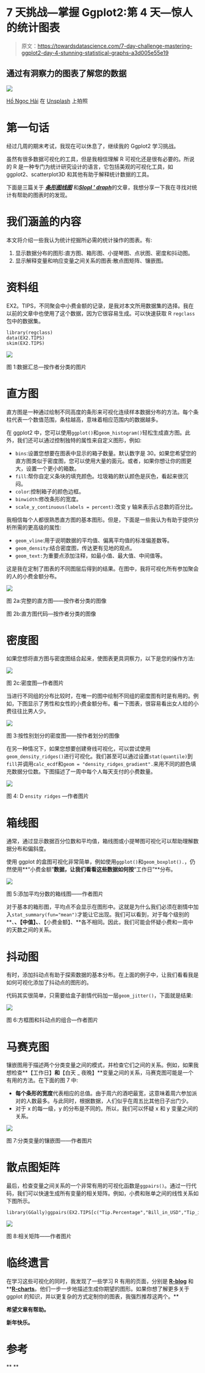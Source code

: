 # 7 天挑战—掌握 Ggplot2:第 4 天—惊人的统计图表

> 原文：<https://towardsdatascience.com/7-day-challenge-mastering-ggplot2-day-4-stunning-statistical-graphs-a3d005e55e19>

## 通过有洞察力的图表了解您的数据

![](img/76fbd16beaddf85b60297985611d8816.png)

[Hồ Ngọc Hải](https://unsplash.com/@hongochai10?utm_source=medium&utm_medium=referral) 在 [Unsplash](https://unsplash.com?utm_source=medium&utm_medium=referral) 上拍照

# 第一句话

经过几周的期末考试，我现在可以休息了，继续我的 Ggplot2 学习挑战。

虽然有很多数据可视化的工具，但是我相信理解 R 可视化还是很有必要的。所说的 R 是一种专门为统计研究设计的语言，它包括美观的可视化工具，如 ggplot2、scatterplot3D 和其他有助于解释统计数据的工具。

下面是三篇关于 [***条形图***](/7-day-challenge-mastering-ggplot2-day-1-bar-chart-4b2ced928a31)[***线图***](/7-day-challenge-mastering-ggplot2-day-2-line-graph-2cfbdf164c81) 和[***SlopI ' draph***](/7-day-challenge-mastering-ggplot2-day-3-slope-graph-a7cb373dc252)的文章，我想分享一下我在寻找对统计有帮助的图表时的发现。

# 我们涵盖的内容

本文将介绍一些我认为统计挖掘所必需的统计操作的图表。有:

1.  显示数据分布的图形:直方图、箱形图、小提琴图、点状图、密度和抖动图。
2.  显示解释变量和响应变量之间关系的图表:散点图矩阵、镶嵌图。

# 资料组

EX2。TIPS，不同聚会中小费金额的记录，是我对本文所用数据集的选择。我在以前的文章中也使用了这个数据，因为它很容易生成。可以快速获取 R `regclass`包中的数据集。

```
library(regclass)
data(EX2.TIPS)
skim(EX2.TIPS)
```

![](img/e53b9d9ffa51140f939d7e0a502ac9dd.png)

图 1:数据汇总—按作者分类的图片

# 直方图

直方图是一种通过绘制不同高度的条形来可视化连续样本数据分布的方法。每个条柱代表一个数值范围，条柱越高，意味着相应范围内的数据越多。

在 ggplot2 中，您可以使用`ggplot()`和`geom_histogram()`轻松生成直方图。此外，我们还可以通过控制独特的属性来自定义图形，例如:

*   `bins`:设置您想要在图表中显示的箱子数量。默认数字是 30。如果您希望您的直方图类似于密度图，您可以使用大量的面元。或者，如果你想让你的图更大，设置一个更小的箱数。
*   `fill`:帮你自定义条块的填充颜色。垃圾箱的默认颜色是灰色，看起来很沉闷。
*   `color`:控制箱子的颜色边框。
*   `binwidth`:修改条形的宽度。
*   `scale_y_continuous(labels = percent)`:改变 y 轴来表示占总数的百分比。

我相信每个人都很熟悉直方图的基本图形。但是，下面是一些我认为有助于提供分析所需的更高级的属性:

*   `geom_vline`:用于说明数据的平均值、偏离平均值的标准偏差数等。
*   `geom_density`:结合密度图，传达更有见地的观点。
*   `geom_text:`为重要点添加注释，如最小值、最大值、中间值等。

这是我在定制了图表的不同图层后得到的结果。在图中，我将可视化所有参加聚会的人的小费金额分布。

![](img/d7b4de97da567914c35bbbcec9c9a38c.png)

图 2a:完整的直方图——按作者分类的图像

图 2b:直方图代码—按作者分类的图像

# 密度图

如果您想将直方图与密度图结合起来，使图表更具洞察力，以下是您的操作方法:

![](img/1cfdd5d57f7191ea5759af4eb5acdad1.png)

图 2c:密度图—作者图片

当进行不同组的分布比较时，在唯一的图中绘制不同组的密度图有时是有用的。例如，下图显示了男性和女性的小费金额分布。看一下图表，很容易看出女人给的小费往往比男人少。

![](img/e62d8de147a744898d82f47db9943fa3.png)

图 3:按性别划分的密度图——按作者划分的图像

在另一种情况下，如果您想要创建脊线可视化，可以尝试使用`geom_density_ridges()`进行可视化。我们甚至可以通过设置`stat(quantile)`到`fill`并调用`calc_ecdf`和`geom = "density_ridges_gradient".`来用不同的颜色填充数据分位数。下图描述了一周中每个人每天支付的小费数量。

![](img/48b5517549926f15cec1299dc7612a57.png)

图 4: D `ensity ridges` —作者图片

# 箱线图

通常，通过显示数据百分位数和平均值，箱线图或小提琴图可视化可以帮助理解数据分布和偏斜度。

使用 ggplot 的盒图可视化非常简单，例如使用`ggplot()`和`geom_boxplot().`，仍然使用**“小费金额”**数据，让我们看看这些数据如何按**“工作日”**分布。

![](img/6257f9dfb14c25a2e67998b5e59a7b90.png)

图 5:添加平均分数的箱线图——作者图片

对于基本的箱形图，平均点不会显示在图形中。这就是为什么我们必须在剧情中加入`stat_summary(fun="mean")`才能让它出现。我们可以看到，对于每个级别的**、**、【中值】、**、【小费金额】、**各不相同。因此，我们可能会怀疑小费和一周中的天数之间的关系。

# 抖动图

有时，添加抖动点有助于探索数据的基本分布。在上面的例子中，让我们看看我是如何可视化添加了抖动点的图形的。

代码其实很简单，只需要给盒子剧情代码加一层`geom_jitter()`，下面就是结果:

![](img/eda70fb40ff434f46b5699e4cbbb5eea.png)

图 6:方框图和抖动点的组合—作者图片

# 马赛克图

镶嵌图用于描述两个分类变量之间的模式，并检查它们之间的关系。例如，如果我想检查**【工作日】**和**【白天 _ 夜晚】**变量之间的关系，马赛克图可能是一个有用的方法。在下面的图 7 中:

*   **每个条形的宽度**代表相应的总值。由于周六的酒吧最宽，这意味着周六参加派对的人数最多。与此同时，根据数据，人们似乎在周五比其他日子出门少。
*   对于 x 的每一级，y 的分布是不同的。所以，我们可以怀疑 x 和 y 变量之间的关系。

![](img/41e3fbd6dad5e8420d27c94049166c35.png)

图 7:分类变量的镶嵌图——作者图片

# 散点图矩阵

最后，检查变量之间关系的一个非常有用的可视化函数是`ggpairs()`。通过一行代码，我们可以快速生成所有变量的相关矩阵。例如，小费和账单之间的线性关系如下图所示。

```
library(GGally)ggpairs(EX2.TIPS[c("Tip.Percentage","Bill_in_USD","Tip_in_USD")])
```

![](img/4e0e110fbbc55931bb12f84c04f5e48a.png)

图 8:相关矩阵——作者图片

# 临终遗言

在学习这些可视化的同时，我发现了一些学习 R 有用的页面，分别是 [**R-blog**](https://www.r-bloggers.com/2020/05/4-great-alternatives-to-standard-graphs-using-ggplot/) 和**[**R-charts**](https://r-charts.com/)。他们一步一步地描述生成你期望的图形。如果你想了解更多关于 ggplot 的知识，并以更复杂的方式定制你的图表，我强烈推荐这两个。**

**希望文章有帮助。**

**新年快乐。**

# **参考**

**[](https://r-charts.com/)  [](https://www.r-bloggers.com/) **